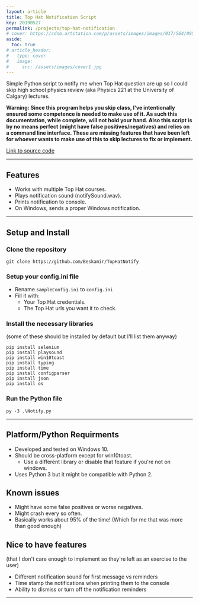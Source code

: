 ```yaml
---
layout: article
title: Top Hat Notification Script
key: 20190527
permalink: /projects/top-hat-notification
# cover: https://cdnb.artstation.com/p/assets/images/images/017/564/095/large/sebastian-kopacz-template-2019-04-28-20-12-27.jpg?1556505732
aside:
  toc: true
# article_header:
#   type: cover
#   image:
#     src: /assets/images/cover1.jpg
---
```


Simple Python script to notify me when Top Hat question are up so I could skip high school physics review (aka Physics 221 at the University of Calgary) lectures.

<!--more-->

**Warning: Since this program helps you skip class, I've intentionally ensured some competence is needed to make use of it. As such this documentation, while complete, will not hold your hand. Also this script is by no means perfect (might have false positives/negatives) and relies on a command line interface. These are missing features that have been left for whoever wants to make use of this to skip lectures to fix or implement.**

[Link to source code](https://github.com/Beskamir/TopHatNotify.git)

---

## Features
 - Works with multiple Top Hat courses.
 - Plays notification sound (notifySound.wav).
 - Prints notification to console.
 - On Windows, sends a proper Windows notification.

---

## Setup and Install

### Clone the repository
    git clone https://github.com/Beskamir/TopHatNotify

### Setup your config.ini file
 - Rename `sampleConfig.ini` to `config.ini` 
 - Fill it with:
   - Your Top Hat credentials.
   - The Top Hat urls you want it to check.

### Install the necessary libraries 
(some of these should be installed by default but I'll list them anyway)

    pip install selenium
    pip install playsound
    pip install win10toast
    pip install typing
    pip install time
    pip install configparser
    pip install json
    pip install os

### Run the Python file
    py -3 .\Notify.py

---

## Platform/Python Requirments
 - Developed and tested on Windows 10.
 - Should be cross-platform except for win10toast.
   - Use a different library or disable that feature if you're not on windows.
 - Uses Python 3 but it might be compatible with Python 2.

## Known issues
 - Might have some false positives or worse negatives.
 - Might crash every so often.
 - Basically works about 95% of the time! (Which for me that was more than good enough)

## Nice to have features 
(that I don't care enough to implement so they're left as an exercise to the user)
 - Different notification sound for first message vs reminders
 - Time stamp the notifications when printing them to the console
 - Ability to dismiss or turn off the notification reminders 

---
